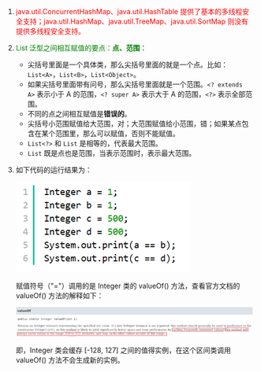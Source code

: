 1. <font color="red">java.util.ConcurrentHashMap、java.util.HashTable 提供了基本的多线程安全支持；java.util.HashMap、java.util.TreeMap、java.util.SortMap 则没有提供多线程安全支持。</font>

2. <font color="green">List 泛型之间相互赋值的要点：**点、范围**</font>：
   - 尖括号里面是一个具体类，那么尖括号里面的就是一个点。比如：`List<A>`，`List<B>`，`List<Object>`。
   - 如果尖括号里面带有问号，那么尖括号里面就是一个范围。`<? extends A>` 表示小于 A 的范围，`<? super A>` 表示大于 A 的范围，`<?>` 表示全部范围。
   - 不同的点之间相互赋值是**错误的**。
   - 尖括号小范围赋值给大范围，对；大范围赋值给小范围，错；如果某点包含在某个范围里，那么可以赋值，否则不能赋值。
   - `List<?>` 和 `List` 是相等的，代表最大范围。
   - `List` 既是点也是范围，当表示范围时，表示最大范围。
   
3. 如下代码的运行结果为：

   ![image-20200327131838923](assets/container-001.png)

   赋值符号（"="）调用的是 Integer 类的 valueOf() 方法，查看官方文档的 valueOf() 方法的解释如下：

   ![image-20200327132138427](assets/container-002.png)

   即，Integer 类会缓存 [-128, 127] 之间的值得实例，在这个区间类调用 valueOf() 方法不会生成新的实例。

